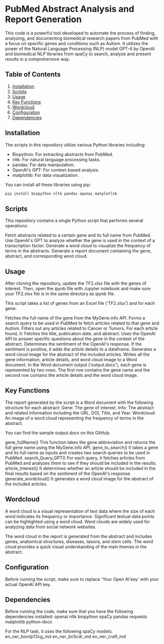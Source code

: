 # PubMed Abstract Analysis and Report Generation

This code is a powerful tool developed to automate the process of finding, analyzing, and documenting biomedical research papers from PubMed with a focus on specific genes and conditions such as Autism. It utilizes the power of the Natural Language Processing (NLP) model GPT-4 by OpenAI and biomedical NLP libraries from spaCy to search, analyze and present results in a comprehensive way.

## Table of Contents

1. [Installation](#installation)
2. [Scripts](#scripts)
3. [Usage](#usage)
4. [Key Functions](#key-functions)
5. [Wordcloud](#wordcloud)
6. [Configuration](#configuration)
7. [Dependencies](#dependencies)

## Installation

The scripts in this repository utilize various Python libraries including:

- Biopython: For extracting abstracts from PubMed.
- nltk: For natural language processing tasks.
- pandas: For data manipulation.
- OpenAI's GPT: For context-based analysis.
- matplotlib: For data visualization.

You can install all these libraries using pip:

```bash
pip install biopython nltk pandas openai matplotlib
```

## Scripts
This repository contains a single Python script that performs several operations:

Fetch abstracts related to a certain gene and its full name from PubMed.
Use OpenAI's GPT to analyze whether the gene is used in the context of a transcription factor.
Generate a word cloud to visualize the frequency of terms in the abstracts.
Generate a report document containing the gene, abstract, and corresponding word cloud.

## Usage
After cloning the repository, update the TF2.xlsx file with the genes of interest. Then, open the ipynb file with Jupyter notebook and make sure your TF2.xlsx file is in the same directory as ipynb file.

This script takes a list of genes from an Excel file ('TF2.xlsx') and for each gene:

Fetches the full name of the gene from the MyGene.info API.
Forms a search query to be used in PubMed to fetch articles related to that gene and Autism.
Filters out any articles related to Cancer or Tumors.
For each article found, it:
Fetches the title, publication date, and abstract.
Uses the OpenAI API to answer specific questions about the gene in the context of the abstract.
Determines the sentiment of the OpenAI's response.
If the sentiment is positive, it adds the article details to a dataframe.
Generates a word cloud image for the abstract of the included articles.
Writes all the gene information, article details, and word cloud image to a Word document.
In the Word document output ('output.docx'), each gene is represented by two rows. The first row contains the gene name and the second row contains the article details and the word cloud image.

## Key Functions
The report generated by the script is a Word document with the following structure for each abstract:
Gene: The gene of interest.
Info: The abstract and related information including the URL, DOI, Title, and Year.
Wordcloud: An image of a word cloud representing the frequency of terms in the abstract.

You can find the sample output.docx on this GitHub.

gene_fullName()
This function takes the gene abbreviation and returns the full gene name using the MyGene.info API.
gene_to_search()
It takes a gene and its full name as inputs and creates two search queries to be used in PubMed.
search_Query_GPT()
For each query, it fetches articles from PubMed and analyzes them to see if they should be included in the results.
article_Interest()
It determines whether an article should be included in the final results based on the sentiment of the OpenAI's response.
generate_wordcloud()
It generates a word cloud image for the abstract of the included articles.

## Wordcloud
A word cloud is a visual representation of text data where the size of each word indicates its frequency or importance. Significant textual data points can be highlighted using a word cloud. Word clouds are widely used for analyzing data from social network websites.

The word cloud in the report is generated from the abstract and includes genes, anatomical structures, diseases, taxons, and stem cells. The word cloud provides a quick visual understanding of the main themes in the abstract.

## Configuration
Before running the script, make sure to replace 'Your Open AI key' with your actual OpenAI API key.

## Dependencies
Before running the code, make sure that you have the following dependencies installed:
openai
nltk
biopython
spaCy
pandas
requests
matplotlib
python-docx

For the NLP task, it uses the following spaCy models:
en_ner_bionlp13cg_md
en_ner_bc5cdr_md
en_ner_craft_md
